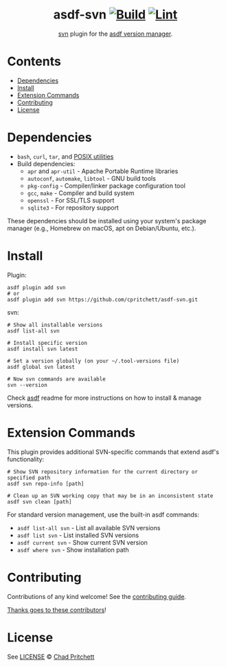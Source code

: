 <div align="center">

# asdf-svn [![Build](https://github.com/cpritchett/asdf-svn/actions/workflows/build.yml/badge.svg)](https://github.com/cpritchett/asdf-svn/actions/workflows/build.yml) [![Lint](https://github.com/cpritchett/asdf-svn/actions/workflows/lint.yml/badge.svg)](https://github.com/cpritchett/asdf-svn/actions/workflows/lint.yml)

[svn](https://svnbook.red-bean.com/) plugin for the [asdf version manager](https://asdf-vm.com).

</div>

# Contents

- [Dependencies](#dependencies)
- [Install](#install)
- [Extension Commands](#extension-commands)
- [Contributing](#contributing)
- [License](#license)

# Dependencies

- `bash`, `curl`, `tar`, and [POSIX utilities](https://pubs.opengroup.org/onlinepubs/9699919799/idx/utilities.html)
- Build dependencies:
  - `apr` and `apr-util` - Apache Portable Runtime libraries
  - `autoconf`, `automake`, `libtool` - GNU build tools
  - `pkg-config` - Compiler/linker package configuration tool
  - `gcc`, `make` - Compiler and build system
  - `openssl` - For SSL/TLS support
  - `sqlite3` - For repository support

These dependencies should be installed using your system's package manager (e.g., Homebrew on macOS, apt on Debian/Ubuntu, etc.).

# Install

Plugin:

```shell
asdf plugin add svn
# or
asdf plugin add svn https://github.com/cpritchett/asdf-svn.git
```

svn:

```shell
# Show all installable versions
asdf list-all svn

# Install specific version
asdf install svn latest

# Set a version globally (on your ~/.tool-versions file)
asdf global svn latest

# Now svn commands are available
svn --version
```

Check [asdf](https://github.com/asdf-vm/asdf) readme for more instructions on how to
install & manage versions.

# Extension Commands

This plugin provides additional SVN-specific commands that extend asdf's functionality:

```shell
# Show SVN repository information for the current directory or specified path
asdf svn repo-info [path]

# Clean up an SVN working copy that may be in an inconsistent state
asdf svn clean [path]
```

For standard version management, use the built-in asdf commands:
- `asdf list-all svn` - List all available SVN versions
- `asdf list svn` - List installed SVN versions
- `asdf current svn` - Show current SVN version
- `asdf where svn` - Show installation path

# Contributing

Contributions of any kind welcome! See the [contributing guide](contributing.md).

[Thanks goes to these contributors](https://github.com/cpritchett/asdf-svn/graphs/contributors)!

# License

See [LICENSE](LICENSE) © [Chad Pritchett](https://github.com/cpritchett/)
